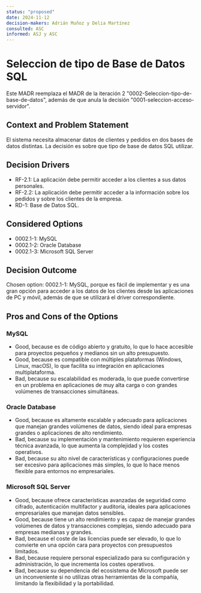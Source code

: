 ```yaml
---
status: "proposed"
date: 2024-11-12
decision-makers: Adrián Muñoz y Delia Martínez
consulted: ASC
informed: ASJ y ASC
---
```


# Seleccion de tipo de Base de Datos SQL

Este MADR reemplaza el MADR de la iteración 2 "0002-Seleccion-tipo-de-base-de-datos", además de que anula la decisión "0001-seleccion-acceso-servidor".

## Context and Problem Statement

El sistema necesita almacenar datos de clientes y pedidos en dos bases de datos distintas. La decisión es sobre que tipo de base de datos SQL utilizar.

## Decision Drivers

* RF-2.1: La aplicación debe permitir acceder a los clientes a sus datos personales.
* RF-2.2: La aplicación debe permitir acceder a la información sobre los pedidos y sobre los clientes de la empresa.
* RD-1: Base de Datos SQL.

## Considered Options

* 0002.1-1: MySQL
* 0002.1-2: Oracle Database
* 0002.1-3: Microsoft SQL Server

## Decision Outcome

Chosen option: 0002.1-1: MySQL, porque es fácil de implementar y es una gran opción para acceder a los datos de los clientes desde las aplicaciones de PC y móvil, además de que se utilizará el driver correspondiente.

## Pros and Cons of the Options

### MySQL

* Good, because es de código abierto y gratuito, lo que lo hace accesible para proyectos pequeños y medianos sin un alto presupuesto.
* Good, because es compatible con múltiples plataformas (Windows, Linux, macOS), lo que facilita su integración en aplicaciones multiplataforma.
* Bad, because su escalabilidad es moderada, lo que puede convertirse en un problema en aplicaciones de muy alta carga o con grandes volúmenes de transacciones simultáneas.

### Oracle Database

* Good, because es altamente escalable y adecuado para aplicaciones que manejan grandes volúmenes de datos, siendo ideal para empresas grandes o aplicaciones de alto rendimiento.
* Bad, because su implementación y mantenimiento requieren experiencia técnica avanzada, lo que aumenta la complejidad y los costes operativos.
* Bad, because su alto nivel de características y configuraciones puede ser excesivo para aplicaciones más simples, lo que lo hace menos flexible para entornos no empresariales.

### Microsoft SQL Server

* Good, because ofrece características avanzadas de seguridad como cifrado, autenticación multifactor y auditoría, ideales para aplicaciones empresariales que manejan datos sensibles.
* Good, because tiene un alto rendimiento y es capaz de manejar grandes volúmenes de datos y transacciones complejas, siendo adecuado para empresas medianas y grandes.
* Bad, because el coste de las licencias puede ser elevado, lo que lo convierte en una opción cara para proyectos con presupuestos limitados.
* Bad, because requiere personal especializado para su configuración y administración, lo que incrementa los costes operativos.
* Bad, because su dependencia del ecosistema de Microsoft puede ser un inconveniente si no utilizas otras herramientas de la compañía, limitando la flexibilidad y la portabilidad.
